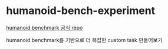 # humanoid-bench-experiment

[humanoid benchmark 공식 repo](https://github.com/carlosferrazza/humanoid-bench)

humanoid benchmark를 기반으로 더 복잡한 custom task 만들어보기
